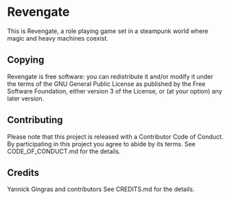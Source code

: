 Revengate
=========

This is Revengate, a role playing game set in a steampunk world where magic and
heavy machines coexist.


## Copying

Revengate is free software: you can redistribute it and/or modify it under the 
terms of the GNU General Public License as published by the Free Software 
Foundation, either version 3 of the License, or (at your option) any later 
version.


## Contributing

Please note that this project is released with a Contributor Code of Conduct. By 
participating in this project you agree to abide by its terms.  See 
CODE_OF_CONDUCT.md for the details.


## Credits
Yannick Gingras and contributors
See CREDITS.md for the details.
